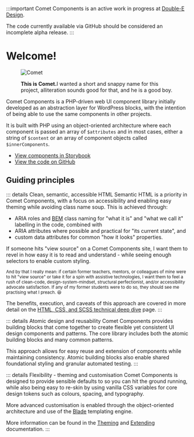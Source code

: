 :::important
Comet Components is an active work in progress at [Double-E Design](https://www.doubleedesign.com.au).

The code currently available via GitHub should be considered an incomplete alpha release.
:::

# Welcome!

<figure class="comet-photo">

![Comet](/comet.png)

<figcaption class="comet-photo-caption">
<strong>This is Comet.</strong>I wanted a short and snappy name for this project, alliteration sounds good for that, and he is a good boy.</figcaption>
</figure>

Comet Components is a PHP-driven web UI component library initially developed as an abstraction layer for WordPress blocks, with the intention of being able to use the same components in other projects.

It is built with PHP using an object-oriented architecture where each component is passed an array of `$attributes` and in most cases, either a string of `$content` or an array of component objects called `$innerComponents`.

- [View components in Storybook](https://storybook.cometcomponents.io)
- [View the code on GitHub](https://github.com/doubleedesign/comet-components)

## Guiding principles
::: details Clean, semantic, accessible HTML
Semantic HTML is a priority in Comet Components, with a focus on accessibility and enabling easy theming while avoiding class name soup. This is achieved through:
- ARIA roles and [BEM](http://getbem.com/) class naming for "what it is" and "what we call it" labelling in the code, combined with
- ARIA attributes where possible and practical for "its current state", and
- custom data attributes for common "how it looks" properties.

If someone hits "view source" on a Comet Components site, I want them to revel in how easy it is to read and understand - while seeing enough selectors to enable custom styling.

<small>And by that I really mean: if certain former teachers, mentors, or colleagues of mine were to hit "view source" or take it for a spin with assistive technologies, I want them to feel a rush of clean-code, design-system-mindset, structural perfectionist, and/or accessibility advocate satisfaction. If any of my former students were to do so, they should see me practising what I preach. :laughing: </small>

The benefits, execution, and caveats of this approach are covered in more detail on the [HTML, CSS, and SCSS technical deep dive](./technical-deep-dives/html-css-sass.md) page.
:::

::: details Atomic design and reusability
Comet Components provides building blocks that come together to create flexible yet consistent UI design components and patterns. The core library includes both the atomic building blocks and many common patterns.

This approach allows for easy reuse and extension of components while maintaining consistency. Atomic building blocks also enable shared foundational styling and granular automated testing.
:::

::: details Flexibility - theming and customisation
Comet Components is designed to provide sensible defaults to so you can hit the ground running, while also being easy to re-skin by using vanilla CSS variables for core design tokens such as colours, spacing, and typography.

More advanced customisation is enabled through the object-oriented architecture and use of the [Blade](https://laravel.com/docs/12.x/frontend#php-and-blade) templating engine.

More information can be found in the [Theming](./usage/theming.md) and [Extending](./usage/extending.md) documentation.
:::
